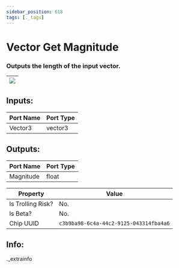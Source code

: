 ```yaml
---
sidebar_position: 618
tags: [._tags]
---
```


# Vector Get Magnitude


### Outputs the length of the input vector.

| ![](https://images-ext-2.discordapp.net/external/MPmIaQzlEPmgGWlgi-WxBBXt0Bjv_zWPkg1y1f_sy3s/https/www.recroomcircuits.com/image/circuit/absolute-value?width=206&height=108) |
|-----|

## Inputs:
| Port Name | Port Type |
|-----------|-----------|
| Vector3 | vector3 |

## Outputs:
| Port Name | Port Type |
|-----------|-----------|
| Magnitude | float | 

| Property  | Value |
|-------------------|-----------|
| Is Trolling Risk? | No. |
| Is Beta? | No. |
| Chip UUID | `c3b9ba98-6c4a-44c2-9125-043314fba4a6` |

## Info:
._extrainfo